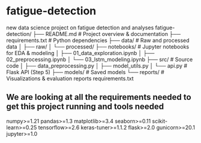 # fatigue-detection
new data science project on fatigue detection and analyses
fatigue-detection/
├── README.md                  # Project overview & documentation
├── requirements.txt           # Python dependencies
├── data/                      # Raw and processed data
│   ├── raw/
│   └── processed/
├── notebooks/                 # Jupyter notebooks for EDA & modeling
│   ├── 01_data_exploration.ipynb
│   ├── 02_preprocessing.ipynb
│   └── 03_lstm_modeling.ipynb
├── src/                       # Source code
│   ├── data_preprocessing.py
│   ├── model_utils.py
│   └── api.py                 # Flask API (Step 5)
├── models/                    # Saved models
└── reports/                   # Visualizations & evaluation reports
requirements.txt 
## We are looking at all the requirements needed to get this project running and tools needed
numpy>=1.21
pandas>=1.3
matplotlib>=3.4
seaborn>=0.11
scikit-learn>=0.25
tensorflow>=2.6
keras-tuner>=1.1.2
flask>=2.0
gunicorn>=20.1
jupyter>=1.0
